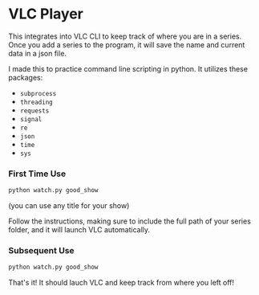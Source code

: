 # VLC Player

This integrates into VLC CLI to keep track of where you are in a series. Once you add a series to the program, it will save the name and current data in a json file.

I made this to practice command line scripting in python. It utilizes these packages:
- ```subprocess```
- ```threading```
- ```requests```
- ```signal```
- ```re```
- ```json```
- ```time```
- ```sys```

### First Time Use

```bash
python watch.py good_show
```
(you can use any title for your show)

Follow the instructions, making sure to include the full path of your series folder, and it will launch VLC automatically.

### Subsequent Use
```bash
python watch.py good_show
```
That's it! It should lauch VLC and keep track from where you left off!
